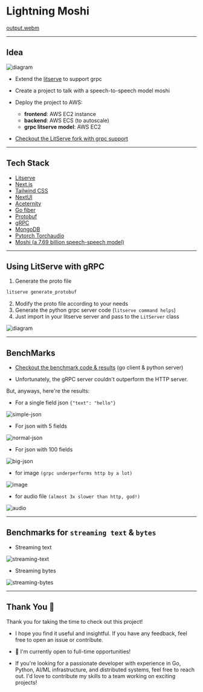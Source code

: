 # Lightning Moshi

[output.webm](https://github.com/user-attachments/assets/726228cc-82f4-4426-92ca-7e9b314f885c)

---

## Idea

![diagram](./assets/diagram-get-a-job.png)

- Extend the [litserve](https://github.com/lightning-ai/litserve) to support grpc
- Create a project to talk with a speech-to-speech model moshi
- Deploy the project to AWS:
    - **frontend**: AWS EC2 instance
    - **backend**: AWS ECS (to autoscale)
    - **grpc litserve model**: AWS EC2

- [Checkout the LitServe fork with grpc support](./LitServe_with_grpc/)

---

## Tech Stack

- [Litserve](https://github.com/lightning-ai/litserve)
- [Next.js](https://nextjs.org/)
- [Tailwind CSS](https://tailwindcss.com/)
- [NextUI](https://nextui.org/)
- [Aceternity](https://ui.aceternity.com/)
- [Go fiber](https://gofiber.io/)
- [Protobuf](https://protobuf.dev/)
- [gRPC](https://grpc.io/)
- [MongoDB](https://www.mongodb.com/)
- [Pytorch Torchaudio](https://pytorch.org/audio/stable/index.html)
- [Moshi (a 7.69 billion speech-speech model)](https://huggingface.co/kyutai/moshiko-pytorch-bf16)

---

## Using LitServe with gRPC

1. Generate the proto file

```bash
litserve generate_protobuf
```

2. Modify the proto file according to your needs
3. Generate the python grpc server code (`litserve command helps`)
4. Just import in your litserve server and pass to the `LitServer` class

![diagram](./assets/litserve_grpc.gif)

---

## BenchMarks

- [Checkout the benchmark code & results](./benchmark-litserve-grpc/) (go client & python server)

- Unfortunately, the gRPC server couldn't outperform the HTTP server.

But, anyways, here're the results:

- For a single field json `{"text": "hello"}`

![simple-json](./assets/plots/benchmark_results_http_simple_json.csv-vs-benchmark_results_grpc_simple_json.csv.png)


- For json with 5 fields

![normal-json](./assets/plots/benchmark_results_http_normal_json.csv-vs-benchmark_results_grpc_normal_json.csv.png)

- For json with 100 fields

![big-json](./assets/plots/benchmark_results_http_big_json.csv-vs-benchmark_results_grpc_big_json.csv.png)

- for image `(grpc underperforms http by a lot)`

![image](./assets/plots/benchmark_results_http_image.csv-vs-benchmark_results_grpc_image.csv.png)

- for audio file `(almost 3x slower than http, god!)`

![audio](./assets/plots/benchmark_results_http_audio.csv-vs-benchmark_results_grpc_audio.csv.png)

---

## Benchmarks for `streaming text` & `bytes`

- Streaming text

![streaming-text](./assets/plots/benchmark_results_http_stream_text.csv-vs-benchmark_results_grpc_stream_text.csv.png)

- Streaming bytes

![streaming-bytes](./assets/plots/benchmark_results_http_stream_bytes.csv-vs-benchmark_results_grpc_stream_bytes.csv.png)

---

## Thank You 🙏

Thank you for taking the time to check out this project!

- I hope you find it useful and insightful. If you have any feedback, feel free to open an issue or contribute.

- 🚀 I'm currently open to full-time opportunities!

- If you're looking for a passionate developer with experience in Go, Python, AI/ML infrastructure, and distributed systems, feel free to reach out. I'd love to contribute my skills to a team working on exciting projects!
